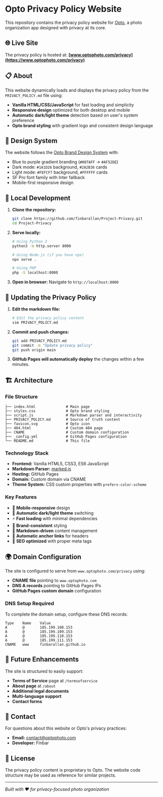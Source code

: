 # Opto Privacy Policy Website

This repository contains the privacy policy website for [Opto](https://optophoto.com), a photo organization app designed with privacy at its core.

## 🌐 Live Site

The privacy policy is hosted at: **[www.optophoto.com/privacy](https://www.optophoto.com/privacy)**

## 📋 About

This website dynamically loads and displays the privacy policy from the `PRIVACY_POLICY.md` file using:
- **Vanilla HTML/CSS/JavaScript** for fast loading and simplicity
- **Responsive design** optimized for both desktop and mobile
- **Automatic dark/light theme** detection based on user's system preference
- **Opto brand styling** with gradient logo and consistent design language

## 🎨 Design System

The website follows the [Opto Brand Design System](OPTO_BRAND_DESIGN_SYSTEM-temp-2025-09-22.md) with:
- Blue to purple gradient branding (`#007AFF` → `#AF52DE`)
- Dark mode: `#1A1D26` background, `#2A2B36` cards
- Light mode: `#FEFCF7` background, `#FFFFFF` cards
- SF Pro font family with Inter fallback
- Mobile-first responsive design

## 🚀 Local Development

1. **Clone the repository:**
   ```bash
   git clone https://github.com/finbarallan/Project-Privacy.git
   cd Project-Privacy
   ```

2. **Serve locally:**
   ```bash
   # Using Python 3
   python3 -m http.server 8000
   
   # Using Node.js (if you have npx)
   npx serve .
   
   # Using PHP
   php -S localhost:8000
   ```

3. **Open in browser:**
   Navigate to `http://localhost:8000`

## 📝 Updating the Privacy Policy

1. **Edit the markdown file:**
   ```bash
   # Edit the privacy policy content
   vim PRIVACY_POLICY.md
   ```

2. **Commit and push changes:**
   ```bash
   git add PRIVACY_POLICY.md
   git commit -m "Update privacy policy"
   git push origin main
   ```

3. **GitHub Pages will automatically deploy** the changes within a few minutes.

## 🏗️ Architecture

### File Structure
```
├── index.html              # Main page
├── styles.css              # Opto brand styling
├── script.js               # Markdown parser and interactivity
├── PRIVACY_POLICY.md       # Source of truth content
├── favicon.svg             # Opto icon
├── 404.html                # Custom 404 page
├── CNAME                   # Custom domain configuration
├── _config.yml             # GitHub Pages configuration
└── README.md               # This file
```

### Technology Stack
- **Frontend:** Vanilla HTML5, CSS3, ES6 JavaScript
- **Markdown Parser:** [marked.js](https://marked.js.org/)
- **Hosting:** GitHub Pages
- **Domain:** Custom domain via CNAME
- **Theme System:** CSS custom properties with `prefers-color-scheme`

### Key Features
- 📱 **Mobile-responsive** design
- 🌙 **Automatic dark/light theme** switching
- ⚡ **Fast loading** with minimal dependencies
- 🎨 **Brand-consistent** styling
- 📝 **Markdown-driven** content management
- 🔗 **Automatic anchor links** for headers
- 🚀 **SEO optimized** with proper meta tags

## 🌍 Domain Configuration

The site is configured to serve from `www.optophoto.com/privacy` using:
- **CNAME file** pointing to `www.optophoto.com`
- **DNS A records** pointing to GitHub Pages IPs
- **GitHub Pages custom domain** configuration

### DNS Setup Required
To complete the domain setup, configure these DNS records:
```
Type    Name    Value
A       @       185.199.108.153
A       @       185.199.109.153
A       @       185.199.110.153
A       @       185.199.111.153
CNAME   www     finbarallan.github.io
```

## 🔮 Future Enhancements

The site is structured to easily support:
- **Terms of Service** page at `/termsofservice`
- **About page** at `/about`
- **Additional legal documents**
- **Multi-language support**
- **Contact forms**

## 📧 Contact

For questions about this website or Opto's privacy practices:
- **Email:** [contact@optophoto.com](mailto:contact@optophoto.com)
- **Developer:** Finbar

## 📄 License

The privacy policy content is proprietary to Opto. The website code structure may be used as reference for similar projects.

---

*Built with ❤️ for privacy-focused photo organization*